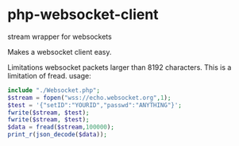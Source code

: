 # php-websocket-client
stream wrapper for websockets

Makes a websocket client easy.

Limitations websocket packets larger than 8192 characters.
This is a limitation of fread.
usage:
```php
include "./Websocket.php";
$stream = fopen("wss://echo.websocket.org",1);
$test = '{"setID":"YOURID","passwd":"ANYTHING"}';
fwrite($stream, $test);
fwrite($stream, $test);
$data = fread($stream,100000);
print_r(json_decode($data));
```
